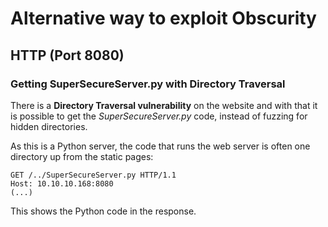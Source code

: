 # Alternative way to exploit Obscurity

## HTTP (Port 8080)

### Getting SuperSecureServer.py with Directory Traversal

There is a **Directory Traversal vulnerability** on the website and with that it is possible to get the _SuperSecureServer.py_ code, instead of fuzzing for hidden directories.

As this is a Python server, the code that runs the web server is often one directory up from the static pages:
```
GET /../SuperSecureServer.py HTTP/1.1
Host: 10.10.10.168:8080
(...)
```

This shows the Python code in the response.
